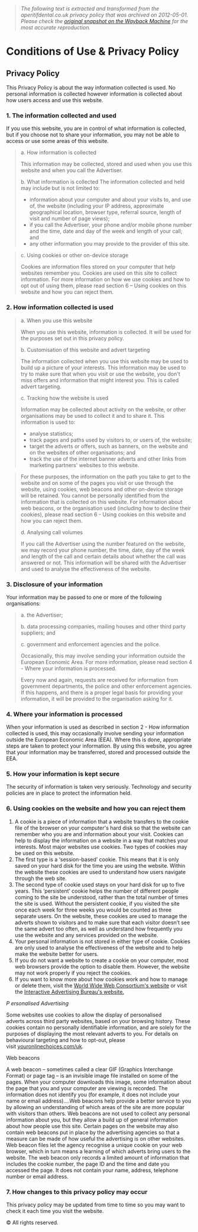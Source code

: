 > *The following text is extracted and transformed from the aperitifdental.co.uk privacy policy that was archived on 2012-05-01. Please check the [original snapshot on the Wayback Machine](https://web.archive.org/web/20120501200332id_/http%3A//policy.yellsites.co.uk/privacy-policy) for the most accurate reproduction.*

# Conditions of Use & Privacy Policy

## Privacy Policy

This Privacy Policy is about the way information collected is used. No personal information is collected however information is collected about how users access and use this website.

### 1\. The information collected and used

If you use this website, you are in control of what information is collected, but if you choose not to share your information, you may not be able to access or use some areas of this website.

> a. How information is collected
> 
> This information may be collected, stored and used when you use this website and when you call the Advertiser.
> 
> b. What information is collected The information collected and held may include but is not limited to:
> 
>   * information about your computer and about your visits to, and use of, the website (including your IP address, approximate geographical location, browser type, referral source, length of visit and number of page views);
>   * if you call the Advertiser, your phone and/or mobile phone number and the time, date and day of the week and length of your call; and
>   * any other information you may provide to the provider of this site.
> 

> 
> c. Using cookies or other on-device storage
> 
> Cookies are information files stored on your computer that help websites remember you. Cookies are used on this site to collect information. For more information on how we use cookies and how to opt out of using them, please read section 6 – Using cookies on this website and how you can reject them.

### 2\. How information collected is used

> a. When you use this website
> 
> When you use this website, information is collected. It will be used for the purposes set out in this privacy policy.
> 
> b. Customisation of this website and advert targeting
> 
> The information collected when you use this website may be used to build up a picture of your interests. This information may be used to try to make sure that when you visit or use the website, you don't miss offers and information that might interest you. This is called advert targeting.
> 
> c. Tracking how the website is used
> 
> Information may be collected about activity on the website, or other organisations may be used to collect it and to share it. This information is used to:
> 
>   * analyse statistics;
>   * track pages and paths used by visitors to, or users of, the website;
>   * target the adverts or offers, such as banners, on the website and on the websites of other organisations; and
>   * track the use of the internet banner adverts and other links from marketing partners' websites to this website.
> 

> 
> For these purposes, the information on the path you take to get to the website and on some of the pages you visit or use through the website, using cookies, web beacons and other on-device storage will be retained. You cannot be personally identified from the information that is collected on this website. For information about web beacons, or the organisation used (including how to decline their cookies), please read section 6 - Using cookies on this website and how you can reject them.
> 
> d. Analysing call volumes
> 
> If you call the Advertiser using the number featured on the website, we may record your phone number, the time, date, day of the week and length of the call and certain details about whether the call was answered or not. This information will be shared with the Advertiser and used to analyse the effectiveness of the website.

### 3\. Disclosure of your information

Your information may be passed to one or more of the following organisations:

> a. the Advertiser;
> 
> b. data processing companies, mailing houses and other third party suppliers; and
> 
> c. government and enforcement agencies and the police.
> 
> Occasionally, this may involve sending your information outside the European Economic Area. For more information, please read section 4 - Where your information is processed.
> 
> Every now and again, requests are received for information from government departments, the police and other enforcement agencies. If this happens, and there is a proper legal basis for providing your information, it will be provided to the organisation asking for it.

### 4\. Where your information is processed

When your information is used as described in section 2 - How information collected is used, this may occasionally involve sending your information outside the European Economic Area (EEA). Where this is done, appropriate steps are taken to protect your information. By using this website, you agree that your information may be transferred, stored and processed outside the EEA.

### 5\. How your information is kept secure

The security of information is taken very seriously. Technology and security policies are in place to protect the information held.

### 6\. Using cookies on the website and how you can reject them

  1. A cookie is a piece of information that a website transfers to the cookie file of the browser on your computer's hard disk so that the website can remember who you are and information about your visit. Cookies can help to display the information on a website in a way that matches your interests. Most major websites use cookies. Two types of cookies may be used on this website.
  2. The first type is a ‘session-based’ cookie. This means that it is only saved on your hard disk for the time you are using the website. Within the website these cookies are used to understand how users navigate through the web site.
  3. The second type of cookie used stays on your hard disk for up to five years. This ‘persistent’ cookie helps the number of different people coming to the site be understood, rather than the total number of times the site is used. Without the persistent cookie, if you visited the site once each week for three weeks you would be counted as three separate users. On the website, these cookies are used to manage the adverts shown to visitors and to make sure that each visitor doesn’t see the same advert too often, as well as understand how frequently you use the website and any services provided on the website.
  4. Your personal information is not stored in either type of cookie. Cookies are only used to analyse the effectiveness of the website and to help make the website better for users.
  5. If you do not want a website to create a cookie on your computer, most web browsers provide the option to disable them. However, the website may not work properly if you reject the cookies.
  6. If you want to know more about how cookies work and how to manage or delete them, visit the [World Wide Web Consortium's website](http://www.w3.org/Security/Faq/wwwsf2.html#CLT-Q10) or visit the [Interactive Advertising Bureau's website.](http://www.allaboutcookies.org/manage-cookies/)



_P_ _ersonalised Advertising_

Some websites use cookies to allow the display of personalised adverts across third party websites, based on your browsing history. These cookies contain no personally identifiable information, and are solely for the purposes of displaying the most relevant adverts to you. For details on behavioural targeting and how to opt-out, please visit [youronlinechoices.com/uk](http://youronlinechoices.com/uk).

Web beacons

A web beacon – sometimes called a clear GIF (Graphics Interchange Format) or page tag – is an invisible image file installed on some of the pages. When your computer downloads this image, some information about the page that you and your computer are viewing is recorded. The information does not identify you (for example, it does not include your name or email address)....Web beacons help provide a better service to you by allowing an understanding of which areas of the site are more popular with visitors than others. Web beacons are not used to collect any personal information about you, but they allow a build up of general information about how people use this site. Certain pages on the website may also contain web beacons put in place by the advertising agencies so that a measure can be made of how useful the advertising is on other websites. Web beacon files let the agency recognise a unique cookie on your web browser, which in turn means a learning of which adverts bring users to the website. The web beacon only records a limited amount of information that includes the cookie number, the page ID and the time and date you accessed the page. It does not contain your name, address, telephone number or email address.

### 7\. How changes to this privacy policy may occur

This privacy policy may be updated from time to time so you may want to check it each time you visit the website.

© All rights reserved.
